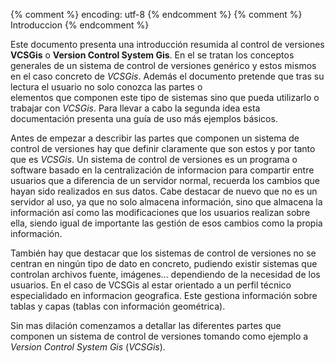 {% comment %} encoding: utf-8 {% endcomment %}
{% comment %} Introduccion {% endcomment %} 

Este documento presenta una introducción resumida al control de versiones **VCSGis** 
o **Version Control System Gis**. En el se tratan los conceptos generales de un 
sistema de control de versiones genérico y estos mismos en el caso concreto de *VCSGis*. 
Además el documento pretende que tras su lectura el usuario no solo conozca las partes o  
elementos que componen este tipo de sistemas sino que pueda utilizarlo o trabajar 
con *VCSGis*. Para llevar a cabo la segunda idea esta documentación presenta  una guía 
de uso más ejemplos básicos.

Antes de empezar a describir las partes que componen un sistema de control de versiones 
hay que definir claramente que son estos y por tanto que es *VCSGis*. Un sistema de 
control de versiones es un programa o software basado en la centralización de informacion 
para compartir entre usuarios que a diferencia de un servidor normal, recuerda los cambios 
que hayan sido realizados en sus datos. Cabe destacar de nuevo que no es un servidor 
al uso, ya que no solo almacena información, sino que almacena la información así como 
las modificaciones que los usuarios realizan sobre ella, siendo igual de importante las 
gestión de esos cambios como la propia información.

También hay que destacar que los sistemas de control de versiones no se centran en ningún 
tipo de dato en concreto, pudiendo existir sistemas que controlan archivos fuente, 
imágenes… dependiendo de la necesidad de los usuarios. En el caso de VCSGis al estar 
orientado a un perfil técnico especialidado en informacion geografica. Este gestiona 
información sobre tablas y capas (tablas con información geométrica). 

Sin mas dilación comenzamos a detallar las diferentes partes que componen un
sistema de control de versiones tomando como ejemplo a *Version Control System Gis* (*VCSGis*).


